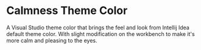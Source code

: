 # Calmness Theme Color 
A Visual Studio theme color that brings the feel and look from Intellij Idea default theme color. With slight modification on the workbench to make it's more calm and pleasing to the eyes.